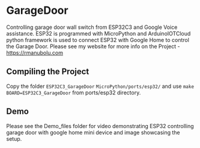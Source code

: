# GarageDoor
Controlling garage door wall switch from ESP32C3 and Google Voice assistance. 
ESP32 is programmed with MicroPython and ArduinoIOTCloud python framework is used to connect ESP32 with Google Home to control the Garage Door.
Please see my website for more info on the Project - https://rmanubolu.com

## Compiling the Project
Copy the folder `ESP32C3_GarageDoor` `MicroPython/ports/esp32/` and use `make BOARD=ESP32C3_GarageDoor` from ports/esp32 directory.

## Demo
Please see the Demo_files folder for video demonstrating ESP32 controlling garage door with google home mini device and image showcasing the setup.